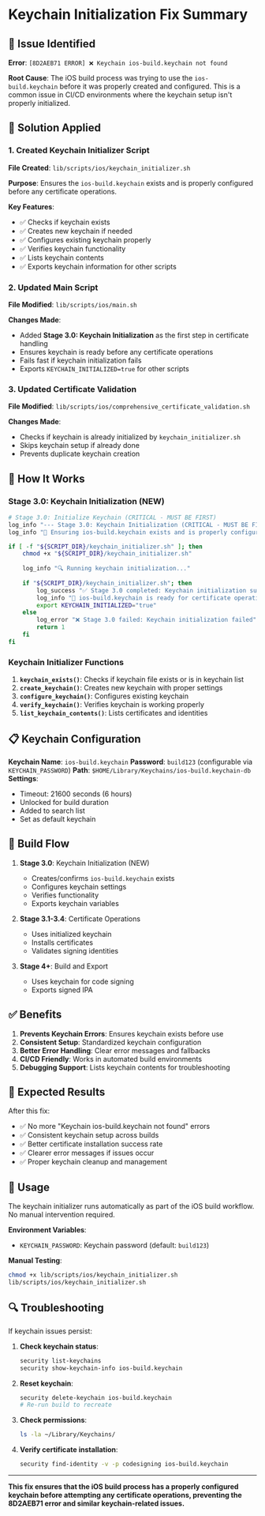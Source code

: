 # Keychain Initialization Fix Summary

## 🚨 Issue Identified

**Error**: `[8D2AEB71 ERROR] ❌ Keychain ios-build.keychain not found`

**Root Cause**: The iOS build process was trying to use the `ios-build.keychain` before it was properly created and configured. This is a common issue in CI/CD environments where the keychain setup isn't properly initialized.

## 🔧 Solution Applied

### 1. Created Keychain Initializer Script

**File Created**: `lib/scripts/ios/keychain_initializer.sh`

**Purpose**: Ensures the `ios-build.keychain` exists and is properly configured before any certificate operations.

**Key Features**:
- ✅ Checks if keychain exists
- ✅ Creates new keychain if needed
- ✅ Configures existing keychain properly
- ✅ Verifies keychain functionality
- ✅ Lists keychain contents
- ✅ Exports keychain information for other scripts

### 2. Updated Main Script

**File Modified**: `lib/scripts/ios/main.sh`

**Changes Made**:
- Added **Stage 3.0: Keychain Initialization** as the first step in certificate handling
- Ensures keychain is ready before any certificate operations
- Fails fast if keychain initialization fails
- Exports `KEYCHAIN_INITIALIZED=true` for other scripts

### 3. Updated Certificate Validation

**File Modified**: `lib/scripts/ios/comprehensive_certificate_validation.sh`

**Changes Made**:
- Checks if keychain is already initialized by `keychain_initializer.sh`
- Skips keychain setup if already done
- Prevents duplicate keychain creation

## 🎯 How It Works

### Stage 3.0: Keychain Initialization (NEW)

```bash
# Stage 3.0: Initialize Keychain (CRITICAL - MUST BE FIRST)
log_info "--- Stage 3.0: Keychain Initialization (CRITICAL - MUST BE FIRST) ---"
log_info "🔐 Ensuring ios-build.keychain exists and is properly configured"

if [ -f "${SCRIPT_DIR}/keychain_initializer.sh" ]; then
    chmod +x "${SCRIPT_DIR}/keychain_initializer.sh"
    
    log_info "🔍 Running keychain initialization..."
    
    if "${SCRIPT_DIR}/keychain_initializer.sh"; then
        log_success "✅ Stage 3.0 completed: Keychain initialization successful"
        log_info "🔐 ios-build.keychain is ready for certificate operations"
        export KEYCHAIN_INITIALIZED="true"
    else
        log_error "❌ Stage 3.0 failed: Keychain initialization failed"
        return 1
    fi
fi
```

### Keychain Initializer Functions

1. **`keychain_exists()`**: Checks if keychain file exists or is in keychain list
2. **`create_keychain()`**: Creates new keychain with proper settings
3. **`configure_keychain()`**: Configures existing keychain
4. **`verify_keychain()`**: Verifies keychain is working properly
5. **`list_keychain_contents()`**: Lists certificates and identities

## 📋 Keychain Configuration

**Keychain Name**: `ios-build.keychain`
**Password**: `build123` (configurable via `KEYCHAIN_PASSWORD`)
**Path**: `$HOME/Library/Keychains/ios-build.keychain-db`
**Settings**: 
- Timeout: 21600 seconds (6 hours)
- Unlocked for build duration
- Added to search list
- Set as default keychain

## 🔄 Build Flow

1. **Stage 3.0**: Keychain Initialization (NEW)
   - Creates/confirms `ios-build.keychain` exists
   - Configures keychain settings
   - Verifies functionality
   - Exports keychain variables

2. **Stage 3.1-3.4**: Certificate Operations
   - Uses initialized keychain
   - Installs certificates
   - Validates signing identities

3. **Stage 4+**: Build and Export
   - Uses keychain for code signing
   - Exports signed IPA

## ✅ Benefits

1. **Prevents Keychain Errors**: Ensures keychain exists before use
2. **Consistent Setup**: Standardized keychain configuration
3. **Better Error Handling**: Clear error messages and fallbacks
4. **CI/CD Friendly**: Works in automated build environments
5. **Debugging Support**: Lists keychain contents for troubleshooting

## 🚀 Expected Results

After this fix:
- ✅ No more "Keychain ios-build.keychain not found" errors
- ✅ Consistent keychain setup across builds
- ✅ Better certificate installation success rate
- ✅ Clearer error messages if issues occur
- ✅ Proper keychain cleanup and management

## 📝 Usage

The keychain initializer runs automatically as part of the iOS build workflow. No manual intervention required.

**Environment Variables**:
- `KEYCHAIN_PASSWORD`: Keychain password (default: `build123`)

**Manual Testing**:
```bash
chmod +x lib/scripts/ios/keychain_initializer.sh
lib/scripts/ios/keychain_initializer.sh
```

## 🔍 Troubleshooting

If keychain issues persist:

1. **Check keychain status**:
   ```bash
   security list-keychains
   security show-keychain-info ios-build.keychain
   ```

2. **Reset keychain**:
   ```bash
   security delete-keychain ios-build.keychain
   # Re-run build to recreate
   ```

3. **Check permissions**:
   ```bash
   ls -la ~/Library/Keychains/
   ```

4. **Verify certificate installation**:
   ```bash
   security find-identity -v -p codesigning ios-build.keychain
   ```

---

**This fix ensures that the iOS build process has a properly configured keychain before attempting any certificate operations, preventing the 8D2AEB71 error and similar keychain-related issues.** 